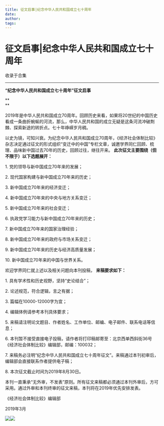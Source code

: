 ```yaml
---
title: 征文启事|纪念中华人民共和国成立七十周年
date: 
author: 
tags: 
---
```

# 征文启事|纪念中华人民共和国成立七十周年


收录于合集

****

**“纪念中华人民共和国成立七十周年”征文启事**

 **  
**

2019年是中华人民共和国成立70周年。回顾历史来看，如果将20世纪的中国历史看成一条曲折蜿蜒的河流，那么，中华人民共和国的成立无疑是这条河流冲破荆棘、探索新途的转折点。七十年峥嵘岁月稠。  

  

以史为镜，可知兴衰。为纪念中华人民共和国成立70周年，《经济社会体制比较》杂志决定通过征文的形式组织“变迁中的中国”专栏文章，诚邀学界同仁回顾、梳理、品味新中国过去70年的历史，回顾过往，继往开来。
**此次征文主要围绕（但不限于）以下选题展开：**

1\. 党的领导与新中国成立70年来的发展；

2\. 现代国家构建与新中国成立70年来的历史；

3\. 新中国成立70年来的经济变迁；

4\. 新中国成立70年来的中央与地方关系变迁；

5\. 新中国成立70年来的社会变迁；

6\. 执政党学习能力与新中国成立70年来的历史；

7\. 新中国成立70年来的国家治理经验；

8\. 新中国成立70年来的政府与市场关系变迁；

9\. 新中国成立70年来的历史与经济高质量发展；

10\. 新中国成立70年来的中国与世界关系。

  

欢迎学界同仁就上述以及相关问题向本刊投稿， **来稿要求如下：**

1\. 具有学术性和历史视野，坚持“史论结合”；

2\. 论述规范，符合逻辑，言之有据；

3\. 篇幅在10000-12000字为宜；

4\. 编辑体例请参考本刊具体要求；

5\. 来稿请注明论文题目、作者姓名、工作单位、邮编、电子邮件、联系电话等信息；

6\. 本刊暂不接受直接电子投稿，请作者将打印稿邮寄至：北京西单西斜街36号《经济社会体制比较》编辑部，邮编：100032；

7\. 来稿务必注明“纪念中华人民共和国成立七十周年征文”。来稿通过本刊初审后，编辑部会直接联系作者提供电子稿；

8\. 本次征文截止时间为2019年8月30日。

  

本刊一直秉承“无外审，不发表”原则。所有征文来稿都必须通过本刊外审后，方可采用。通过外审和本刊终审的征文来稿，本刊将在2019年优先安排发表。

  

  

《经济社会体制比较》编辑部

2019年3月

  

  

  

![](/images/450/2.jpeg)![](/images/450/3.jpeg)

  

